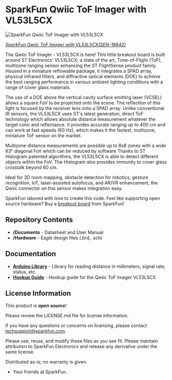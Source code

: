 SparkFun Qwiic ToF Imager with VL53L5CX
========================================

![SparkFun Qwiic ToF Imager with VL53L5CX](https://cdn.sparkfun.com/assets/parts/1/8/1/6/9/18642-SparkFun_Qwiic_ToF_Imager_-_VL53L5CX-01.jpg)

[*SparkFun Qwiic ToF Imager with VL53L5CX(SEN-18642)*](https://www.sparkfun.com/products/18642)

The Qwiic ToF Imager - VL53L5CX is here! This little breakout board is built around ST Electronics' VL53L5CX; a state of the art, Time-of-Flight (ToF), multizone ranging sensor enhancing the ST FlightSense product family. Housed in a miniature reflowable package, it integrates a SPAD array, physical infrared filters, and diffractive optical elements (DOE) to achieve the best ranging performance in various ambient lighting conditions with a range of cover glass materials.

The use of a DOE above the vertical cavity surface emitting laser (VCSEL) allows a square FoV to be projected onto the scene. The reflection of this light is focused by the receiver lens onto a SPAD array. Unlike conventional IR sensors, the VL53L5CX uses ST's latest generation, direct ToF technology which allows absolute distance measurement whatever the target color and reflectance. It provides accurate ranging up to 400 cm and can work at fast speeds (60 Hz), which makes it the fastest, multizone, miniature ToF sensor on the market.

Multizone distance measurements are possible up to 8x8 zones with a wide 63° diagonal FoV which can be reduced by software Thanks to ST Histogram patented algorithms, the VL53L5CX is able to detect different objects within the FoV. The Histogram also provides immunity to cover glass crosstalk beyond 60 cm.

Ideal for 3D room mapping, obstacle detection for robotics, gesture recognition, IoT, laser-assisted autofocus, and AR/VR enhancement, the Qwiic connector on this sensor makes integration easy. 

SparkFun labored with love to create this code. Feel like supporting open source hardware? 
Buy a [breakout board](https://www.sparkfun.com/products/14722) from SparkFun!

Repository Contents
-------------------

* **/Documents** - Datasheet and User Manual
* **/Hardware** - Eagle design files (.brd, .sch)

Documentation
--------------
* **[Arduino Library](https://github.com/sparkfun/SparkFun_VL53L5CX_Arduino_Library)** - Library for reading distance in millimeters, signal rate, status, etc.
* **[Hookup Guide](https://learn.sparkfun.com/tutorials/qwiic-tof-imager---vl53l5cx-hookup-guide)** - Hookup guide for the Qwiic ToF Imager VL53L5CX

License Information
-------------------

This product is _**open source**_! 

Please review the LICENSE.md file for license information. 

If you have any questions or concerns on licensing, please contact techsupport@sparkfun.com.

Please use, reuse, and modify these files as you see fit. Please maintain attribution to SparkFun Electronics and release any derivative under the same license.

Distributed as-is; no warranty is given.

- Your friends at SparkFun.
